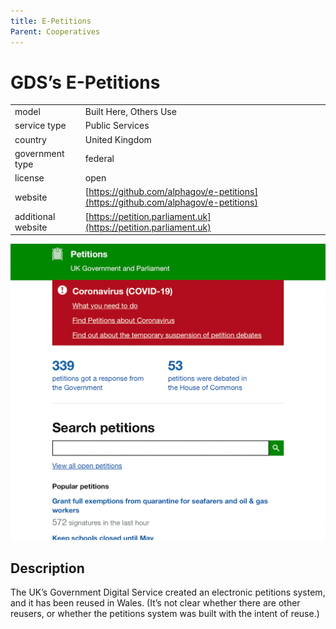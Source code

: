 ```yaml
---
title: E-Petitions
Parent: Cooperatives
---
```


# GDS’s E-Petitions

|                   |                                          |
|:------------------|:-----------------------------------------|
| model             | Built Here, Others Use
| service type      | Public Services
| country           | United Kingdom
| government type   | federal
| license           | open
| website           | [https://github.com/alphagov/e-petitions](https://github.com/alphagov/e-petitions)
| additional website| [https://petition.parliament.uk](https://petition.parliament.uk)

![e-petitions screenshot](images/e-petitions.png)

## Description
The UK’s Government Digital Service created an electronic petitions system, and it has been reused in Wales. (It’s not clear whether there are other reusers, or whether the petitions system was built with the intent of reuse.)
